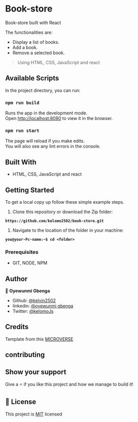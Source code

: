 # Book-store
Book-store  built with React 

The functionalities are:
- Display a list of books.
- Add a book.
- Remove a selected book.

> Using HTML, CSS, JavaScript and react



## Available Scripts

In the project directory, you can run:

### `npm run build`

Runs the app in the development mode.\
Open [http://localhost:8080](http://localhost:8080) to view it in the browser.

### `npm run start`

The page will reload if you make edits.\
You will also see any lint errors in the console.

## Built With

- HTML, CSS, JavaScript and react

## Getting Started

To get a local copy up follow these simple example steps.

1. Clone this repository or download the Zip folder:

**``https://github.com/kelomo2502/book-store.git``**

1. Navigate to the location of the folder in your machine:

**``you@your-Pc-name:~$ cd <folder>``**

### Prerequisites

- GIT, NODE, NPM

## Author

👤 **Oyewunmi Gbenga**

- Github: [@kelvin2502](https://github.com/kelvin2502)
- linkedin: [@oyewunmi gbenga](https://www.linkedin.com/in/oyewunmi-gbenga-24316949/)
- Twitter: [@kelomoJs](https://twitter.com/kelomoJs)

## Credits

Template from this [MICROVERSE](https://www.microverse.org/)

##  contributing

## Show your support

Give a ⭐️ if you like this project and how we manage to build it!

## 📝 License


This project is [MIT](https://github.com/kelomo2502/book-store/blob/development/LICENSE) licensed